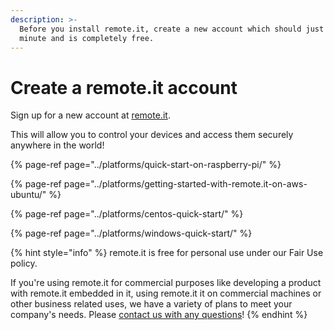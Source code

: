 ```yaml
---
description: >-
  Before you install remote.it, create a new account which should just take a
  minute and is completely free.
---
```


# Create a remote.it account

Sign up for a new account at [remote.it](https://app.remote.it/auth/#/sign-up).

This will allow you to control your devices and access them securely anywhere in the world!

{% page-ref page="../platforms/quick-start-on-raspberry-pi/" %}

{% page-ref page="../platforms/getting-started-with-remote.it-on-aws-ubuntu/" %}

{% page-ref page="../platforms/centos-quick-start/" %}

{% page-ref page="../platforms/windows-quick-start/" %}

{% hint style="info" %}
remote.it is free for personal use under our Fair Use policy. 

If you're using remote.it for commercial purposes like developing a product with remote.it embedded in it, using remote.it it on commercial machines or other business related uses, we have a variety of plans to meet your company's needs. Please [contact us with any questions](https://remot3it.zendesk.com)!
{% endhint %}

